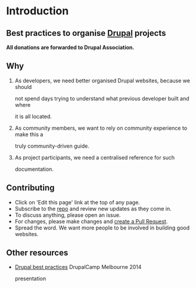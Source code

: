 # Introduction

## Best practices to organise [Drupal](https://www.drupal.org/) projects

**All donations are forwarded to Drupal Association.**

## Why

1. As developers, we need better organised Drupal websites, because we should

   not spend days trying to understand what previous developer built and where

   it is all located.

2. As community members, we want to rely on community experience to make this a

   truly community-driven guide.

3. As project participants, we need a centralised reference for such

   documentation.

## Contributing

* Click on 'Edit this page' link at the top of any page.
* Subscribe to the [repo](https://github.com/drevops/drupal-organised) and review new updates as they come in.
* To discuss anything, please open an issue.
* For changes, please make changes and [create a Pull Request](https://github.com/drevops/drupal-organised/compare).
* Spread the word. We want more people to be involved in building good websites.

## Other resources

* [Drupal best practices](http://goo.gl/TBi6xI) DrupalCamp Melbourne 2014

  presentation

